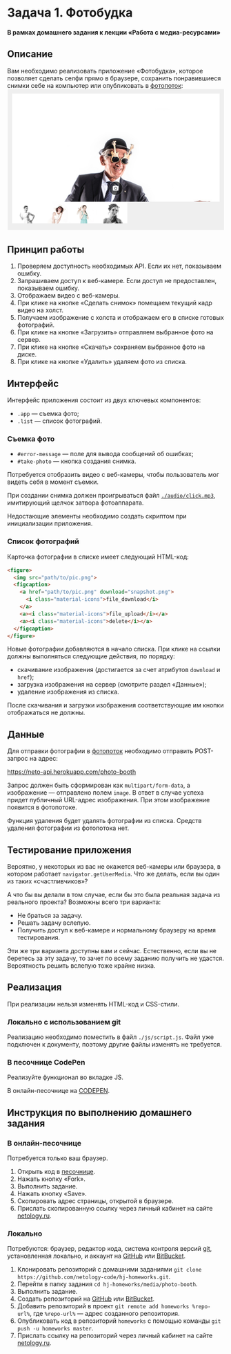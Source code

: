 # Задача 1. Фотобудка

#### В рамках домашнего задания к лекции «Работа с медиа-ресурсами»

## Описание

Вам необходимо реализовать приложение «Фотобудка», которое позволяет сделать селфи прямо в браузере, сохранить понравившиеся снимки себе на компьютер или опубликовать в [фотопоток](https://neto-api.herokuapp.com/hj/5.1/photobooth/):
![Фотобудка](./res/preview.png)

## Принцип работы

1. Проверяем доступность необходимых API. Если их нет, показываем ошибку.
2. Запрашиваем доступ к веб-камере. Если доступ не предоставлен, показываем ошибку.
3. Отображаем видео с веб-камеры.
4. При клике на кнопке «Сделать снимок» помещаем текущий кадр видео на холст.
5. Получаем изображение с холста и отображаем его в списке готовых фотографий.
6. При клике на кнопке «Загрузить» отправляем выбранное фото на сервер.
7. При клике на кнопке «Скачать» сохраняем выбранное фото на диске.
8. При клике на кнопке «Удалить» удаляем фото из списка.

## Интерфейс

Интерфейс приложения состоит из двух ключевых компонентов:
- `.app` — съемка фото;
- `.list` — список фотографий.

### Съемка фото

- `#error-message` — поле для вывода сообщений об ошибках;
- `#take-photo` — кнопка создания снимка.

Потребуется отобразить видео с веб-камеры, чтобы пользователь мог видеть себя в момент съемки.

При создании снимка должен проигрываться файл [`./audio/click.mp3`](https://raw.githubusercontent.com/netology-code/hj-homeworks/master/media/photo-booth/audio/click.mp3), имитирующий щелчок затвора фотоаппарата.

Недостающие элементы необходимо создать скриптом при инициализации приложения.

### Список фотографий

Карточка фотографии в списке имеет следующий HTML-код:
```html
<figure>
  <img src="path/to/pic.png">
  <figcaption>
    <a href="path/to/pic.png" download="snapshot.png">
      <i class="material-icons">file_download</i>
    </a>
    <a><i class="material-icons">file_upload</i></a>
    <a><i class="material-icons">delete</i></a>
  </figcaption>
</figure>
```

Новые фотографии добавляются в начало списка. При клике на ссылки должны выполняться следующие действия, по порядку:
- скачивание изображения (достигается за счет атрибутов `download` и `href`);
- загрузка изображения на сервер (смотрите раздел «Данные»);
- удаление изображения из списка.

После скачивания и загрузки изображения соответствующие им кнопки отображаться не должны.

## Данные

Для отправки фотографии в [фотопоток](https://neto-api.herokuapp.com/hj/5.1/photobooth/) необходимо отправить POST-запрос на адрес:

https://neto-api.herokuapp.com/photo-booth

Запрос должен быть сформирован как `multipart/form-data`, а изображение — отправлено полем `image`. В ответ в случае успеха придет публичный URL-адрес изображения. При этом изображение появится в фотопотоке.

Функция удаления будет удалять фотографии из списка. Средств удаления фотографии из фотопотока нет.

## Тестирование приложения

Вероятно, у некоторых из вас не окажется веб-камеры или браузера, в котором работает `navigator.getUserMedia`. Что же делать, если вы один из таких «счастливчиков»?

А что бы вы делали в том случае, если бы это была реальная задача из реального проекта? Возможны всего три варианта:
- Не браться за задачу.
- Решать задачу вслепую.
- Получить доступ к веб-камере и нормальному браузеру на время тестирования.

Эти же три варианта доступны вам и сейчас. Естественно, если вы не беретесь за эту задачу, то зачет по всему заданию получить не удастся. Вероятность решить вслепую тоже крайне низка.

## Реализация

При реализации нельзя изменять HTML-код и CSS-стили.

### Локально с использованием git

Реализацию необходимо поместить в файл `./js/script.js`. Файл уже подключен к документу, поэтому другие файлы изменять не требуется.

### В песочнице CodePen

Реализуйте функционал во вкладке JS.

В онлайн-песочнице на [CODEPEN](https://codepen.io/Netology/pen/eyjjZd).

## Инструкция по выполнению домашнего задания

### В онлайн-песочнице

Потребуется только ваш браузер.

1. Открыть код в [песочнице](https://codepen.io/Netology/pen/eyjjZd).
2. Нажать кнопку «Fork».
3. Выполнить задание.
4. Нажать кнопку «Save».
5. Скопировать адрес страницы, открытой в браузере.
6. Прислать скопированную ссылку через личный кабинет на сайте [netology.ru](http://netology.ru/).    

### Локально

Потребуются: браузер, редактор кода, система контроля версий [git](https://git-scm.com), установленная локально, и аккаунт на [GitHub](https://github.com/) или [BitBucket](https://bitbucket.org/).

1. Клонировать репозиторий с домашними заданиями `git clone https://github.com/netology-code/hj-homeworks.git`.
2. Перейти в папку задания `cd hj-homeworks/media/photo-booth`.
3. Выполнить задание.
4. Создать репозиторий на [GitHub](https://github.com/) или [BitBucket](https://bitbucket.org/).
5. Добавить репозиторий в проект `git remote add homeworks %repo-url%`, где `%repo-url%` — адрес созданного репозитория.
6. Опубликовать код в репозиторий `homeworks` с помощью команды `git push -u homeworks master`.
7. Прислать ссылку на репозиторий через личный кабинет на сайте [netology.ru](http://netology.ru/).
